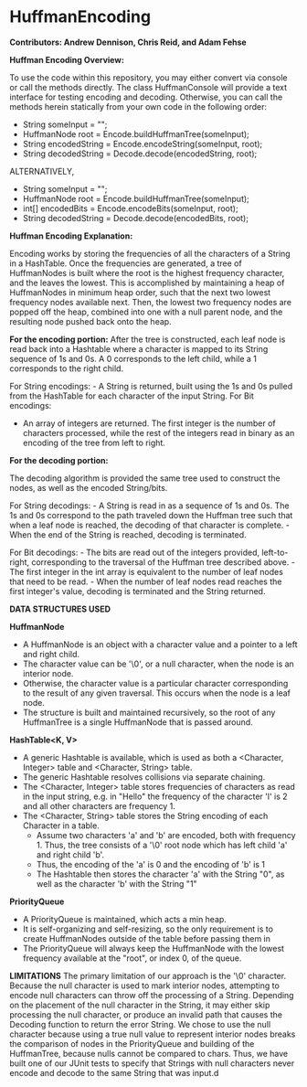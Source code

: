 # HuffmanEncoding

**Contributors: Andrew Dennison, Chris Reid, and Adam Fehse**

**Huffman Encoding Overview:**

To use the code within this repository, you may either convert via console or call the methods directly.  The class HuffmanConsole will provide a text interface for testing encoding and decoding.
Otherwise, you can call the methods herein statically from your own code in the following order:
  - String someInput = "";
  - HuffmanNode root = Encode.buildHuffmanTree(someInput);
  - String encodedString = Encode.encodeString(someInput, root);
  - String decodedString = Decode.decode(encodedString, root);

ALTERNATIVELY,
  - String someInput = "";
  - HuffmanNode root = Encode.buildHuffmanTree(someInput);
  - int[] encodedBits = Encode.encodeBits(someInput, root);
  - String decodedString = Decode.decode(encodedBits, root);

**Huffman Encoding Explanation:**

Encoding works by storing the frequencies of all the characters of a String in a HashTable.
Once the frequencies are generated, a tree of HuffmanNodes is built where the root is the highest frequency character, and the leaves the lowest.
This is accomplished by maintaining a heap of HuffmanNodes in minimum heap order, such that the next two lowest frequency nodes available next.
Then, the lowest two frequency nodes are popped off the heap, combined into one with a null parent node, and the resulting node pushed back onto the heap.

**For the encoding portion:**
After the tree is constructed, each leaf node is read back into a Hashtable where a character is mapped to its String sequence of 1s and 0s.
A 0 corresponds to the left child, while a 1 corresponds to the right child.

  For String encodings:
    - A String is returned, built using the 1s and 0s pulled from the HashTable for each character of the input String.
  For Bit encodings:
   -  An array of integers are returned.  The first integer is the number of characters processed, while the rest of the integers read in binary as an encoding of the tree from left to right.

**For the decoding portion:**

The decoding algorithm is provided the same tree used to construct the nodes, as well as the encoded String/bits.

  For String decodings:
    - A String is read in as a sequence of 1s and 0s.  The 1s and 0s correspond to the path traveled down the Huffman tree such that when a leaf node is reached, the decoding of that character is complete.
    - When the end of the String is reached, decoding is terminated.

  For Bit decodings:
    - The bits are read out of the integers provided, left-to-right, corresponding to the traversal of the Huffman tree described above.
    - The first integer in the int array is equivalent to the number of leaf nodes that need to be read.
    - When the number of leaf nodes read reaches the first integer's value, decoding is terminated and the String returned.

**DATA STRUCTURES USED**

**HuffmanNode**
- A HuffmanNode is an object with a character value and a pointer to a left and right child.
- The character value can be '\0', or a null character, when the node is an interior node.
- Otherwise, the character value is a particular character corresponding to the result of any given traversal.  This occurs when the node is a leaf node.
- The structure is built and maintained recursively, so the root of any HuffmanTree is a single HuffmanNode that is passed around.

**HashTable<K, V>**
- A generic Hashtable is available, which is used as both a <Character, Integer> table and <Character, String> table.
- The generic Hashtable resolves collisions via separate chaining.
- The <Character, Integer> table stores frequencies of characters as read in the input string, e.g. in "Hello" the frequency of the character 'l' is 2 and all other characters are frequency 1.
- The <Character, String> table stores the String encoding of each Character in a table.
  - Assume two characters 'a' and 'b' are encoded, both with frequency 1. Thus, the tree consists of a '\0' root node which has left child 'a' and right child 'b'.
  - Thus, the encoding of the 'a' is 0 and the encoding of 'b' is 1
  - The Hashtable then stores the character 'a' with the String "0", as well as the character 'b' with the String "1"

**PriorityQueue**
- A PriorityQueue is maintained, which acts a min heap.
- It is self-organizing and self-resizing, so the only requirement is to create HuffmanNodes outside of the table before passing them in
- The PriorityQueue will always keep the HuffmanNode with the lowest frequency available at the "root", or index 0, of the queue.

**LIMITATIONS**
The primary limitation of our approach is the '\0' character.  Because the null character is used to mark interior nodes, attempting to encode null characters can throw off the processing of a String.
Depending on the placement of the null character in the String, it may either skip processing the null character, or produce an invalid path that causes the Decoding function to return the error String.
We chose to use the null character because using a true null value to represent interior nodes breaks the comparison of nodes in the PriorityQueue and building of the HuffmanTree, because nulls cannot
be compared to chars.
Thus, we have built one of our JUnit tests to specify that Strings with null characters never encode and decode to the same String that was input.d
